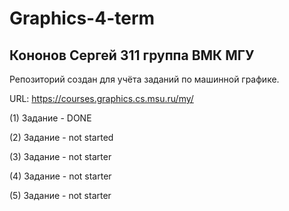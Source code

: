 # Graphics-4-term
## Кононов Сергей 311 группа ВМК МГУ
Репозиторий создан для учёта заданий по машинной графике.

URL: https://courses.graphics.cs.msu.ru/my/

(1) Задание - DONE

(2) Задание - not started 

(3) Задание - not starter

(4) Задание - not starter

(5) Задание - not starter
